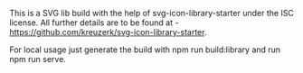 This is a SVG lib build with the help of svg-icon-library-starter under the ISC license.
All further details are to be found at - https://github.com/kreuzerk/svg-icon-library-starter.

For local usage just generate the build with npm run build:library and run npm run serve.
